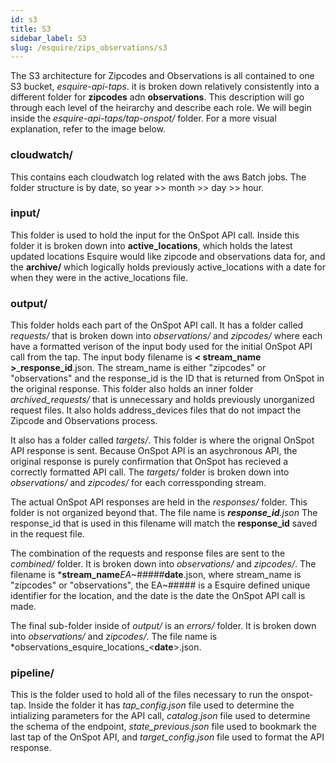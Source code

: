 ```yaml
---
id: s3
title: S3
sidebar_label: S3
slug: /esquire/zips_observations/s3
---
```


The S3 architecture for Zipcodes and Observations is all contained to one S3 bucket, *esquire-api-taps*. it is broken down relatively consistently into a different folder for **zipcodes** adn **observations**. This description will go through each level of the heirarchy and describe each role. We will begin inside the *esquire-api-taps/tap-onspot/* folder. For a more visual explanation, refer to the image below. 

### cloudwatch/
This contains each cloudwatch log related with the aws Batch jobs. The folder structure is by date, so year >> month >> day >> hour. 

### input/
This folder is used to hold the input for the OnSpot API call. Inside this folder it is broken down into **active_locations**, which holds the latest updated locations Esquire would like zipcode and observations data for, and the **archive/** which logically holds previously active_locations with a date for when they were in the active_locations file. 

### output/
This folder holds each part of the OnSpot API call. It has a folder called *requests/* that is broken down into *observations/* and *zipcodes/* where each have a formatted verison of the input body used for the initial OnSpot API call from the tap. The input body filename is **< stream\_name >**\_**response\_id**.json. The stream_name is either "zipcodes" or "observations" and the response_id is the ID that is returned from OnSpot in the original response. This folder also holds an inner folder *archived_requests/* that is unnecessary and holds previously unorganized request files. It also holds address_devices files that do not impact the Zipcode and Observations process.

It also has a folder called *targets/*. This folder is where the orignal OnSpot API response is sent. Because OnSpot API is an asychronous API, the original response is purely confirmation that OnSpot has recieved a correctly formatted API call. The *targets/* folder is broken down into *observations/* and *zipcodes/* for each corressponding stream.

 The actual OnSpot API responses are held in the *responses/* folder. This folder is not organized beyond that. The file name is ***response_id**.json* The response_id that is used in this filename will match the **response_id** saved in the request file. 

The combination of the requests and response files are sent to the *combined/* folder. It is broken down into *observations/* and *zipcodes/*. The filename is ***stream\_name**_EA~#####_**date**.json, where stream_name is "zipcodes" or "observations", the EA~##### is a Esquire defined unique identifier for the location, and the date is the date the OnSpot API call is made.

 The final sub-folder inside of *output/* is an *errors/* folder. It is broken down into *observations/* and *zipcodes/*. The file name is *observations\_esquire\_locations\_<**date**>.json. 

 ### pipeline/
 This  is the folder used to hold all of the files necessary to run the onspot-tap. Inside the folder it has *tap_config.json* file used to determine the intializing parameters for the API call, *catalog.json* file used to determine the schema of the endpoint, *state_previous.json* file used to bookmark the last tap of the OnSpot API, and *target_config.json* file used to format the API response. 

